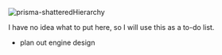 ![prisma-shatteredHierarchy](https://github.com/user-attachments/assets/e2791da8-ea10-4a03-9b33-61a8b80929ca)



I have no idea what to put here, so I will use this as a to-do list.
- plan out engine design
